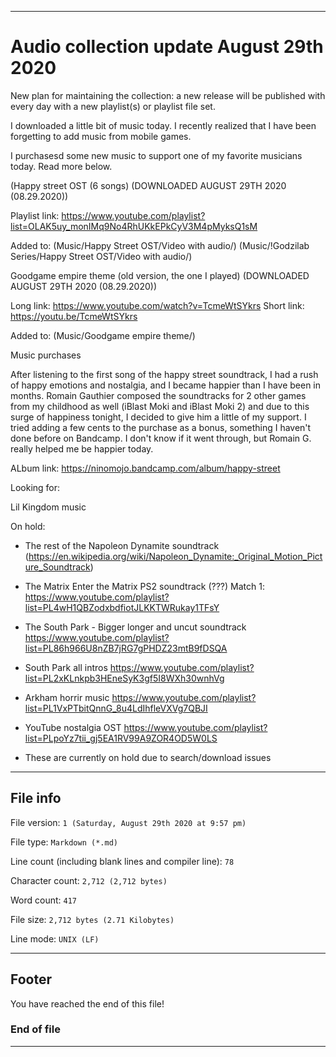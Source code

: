 
***

# Audio collection update August 29th 2020

New plan for maintaining the collection: a new release will be published with every day with a new playlist(s) or playlist file set.

I downloaded a little bit of music today. I recently realized that I have been forgetting to add music from mobile games.

I purchasesd some new music to support one of my favorite musicians today. Read more below.

(Happy street OST (6 songs) (DOWNLOADED AUGUST 29TH 2020 (08.29.2020))

Playlist link: https://www.youtube.com/playlist?list=OLAK5uy_monIMq9No4RhUKkEPkCyV3M4pMyksQ1sM

Added to: (Music/Happy Street OST/Video with audio/) (Music/!Godzilab Series/Happy Street OST/Video with audio/)

Goodgame empire theme (old version, the one I played) (DOWNLOADED AUGUST 29TH 2020 (08.29.2020))

Long link: https://www.youtube.com/watch?v=TcmeWtSYkrs
Short link: https://youtu.be/TcmeWtSYkrs

Added to: (Music/Goodgame empire theme/)

Music purchases

After listening to the first song of the happy street soundtrack, I had a rush of happy emotions and nostalgia, and I became happier than I have been in months. Romain Gauthier composed the soundtracks for 2 other games from my childhood as well (iBlast Moki and iBlast Moki 2) and due to this surge of happiness tonight, I decided to give him a little of my support. I tried adding a few cents to the purchase as a bonus, something I haven't done before on Bandcamp. I don't know if it went through, but Romain G. really helped me be happier today.

ALbum link: https://ninomojo.bandcamp.com/album/happy-street

Looking for:

Lil Kingdom music

On hold:

* The rest of the Napoleon Dynamite soundtrack (https://en.wikipedia.org/wiki/Napoleon_Dynamite:_Original_Motion_Picture_Soundtrack)

* The Matrix Enter the Matrix PS2 soundtrack (???) Match 1: https://www.youtube.com/playlist?list=PL4wH1QBZodxbdfiotJLKKTWRukay1TFsY

* The South Park - Bigger longer and uncut soundtrack https://www.youtube.com/playlist?list=PL86h966U8nZB7jRG7gPHDZ23mtB9fDSQA

* South Park all intros https://www.youtube.com/playlist?list=PL2xKLnkpb3HEneSyK3gf5I8WXh30wnhVg

* Arkham horrir music https://www.youtube.com/playlist?list=PL1VxPTbitQnnG_8u4LdIhfleVXVg7QBJI

* YouTube nostalgia OST https://www.youtube.com/playlist?list=PLpoYz7tii_gj5EA1RV99A9ZOR4OD5W0LS

* These are currently on hold due to search/download issues

***

## File info

File version: `1 (Saturday, August 29th 2020 at 9:57 pm)`

File type: `Markdown (*.md)`

Line count (including blank lines and compiler line): `78`

Character count: `2,712 (2,712 bytes)`

Word count: `417`

File size: `2,712 bytes (2.71 Kilobytes)`

Line mode: `UNIX (LF)`

***

## Footer

You have reached the end of this file!

### End of file

***
